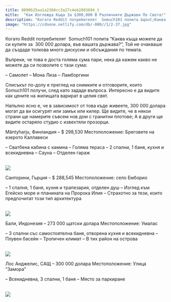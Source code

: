 ```yaml
---
title: 8090b25aa1a2360cc3a27c4eb2803694_t
mitle:  "Как Изглежда Къща За $300,000 В Различните Държави По Света!"
description: "Когато Reddit потребителят  Somuch101 попита &qout;Каква къща можете да си купите за  300 000 долара, във вашата държава?&qout;, Той не очакваше да създаде толкова много дискусии и обсъж�"
image: "https://cdnone.netlify.com/db/-000//1/2-37.jpg"
---
```


 <p>Когато Reddit потребителят  Somuch101 попита “Каква къща можете да си купите за  300 000 долара, във вашата държава?”, Той не очакваше да създаде толкова много дискусии и обсъждания по темата.</p>      <p>Въпреки, че това е доста голяма сума пари, нека да кажем какво не можете да си позволите с тази сума:</p> <p>– Самолет – Мона Лиза – Ламборгини</p> <p>Списъкът по-долу е преглед на снимките и отговорите, които Somuch101 получи, след като зададе въпроса. Интересно е да видите как цените на жилищата варират в целия свят.</p>       <p>Напълно ясно е, че в зависимост от това къде живеете, 300 000 долара могат да ви осигурят или замък или килер. Ще видите, че в някои страни ще намерите съвсем нов дом с гранитни плотове; А в други ще видите остаряло студио с извехтяли прозорци.</p> <p>Mäntyharju, Финландия – $ 298,530 Местоположение: Бреговете на езерото Каллавеси</p> <p>– Сватбена кабина с камина – Голяма тераса – 2 спални, 1 баня, кухня и всекидневна – Сауна – Отделен гараж</p> <p> <br/><img src="https://cdnone.netlify.com/db/-000//1/2-37.jpg"/><br/></p>      <p>Санторини, Гърция – $ 288,545 Местоположение: село Емборио</p> <p>– 1 спалня, 1 баня, кухня и трапезария, отделен душ – Изглед към Егейско море и планината на Пророка Илия – Страхотно за тези, които предпочитат този тип архитектура</p> <p> <br/><img src="https://cdnone.netlify.com/db/-000//1/3-36.jpg"/><br/></p> <p>Бали, Индонезия – 273 000 щатски долара Местоположение: Умалас</p> <p>– 3 спални със самостоятелна баня, отворена кухня и всекидневна – Плувен басейн – Тропичен климат – В тих район на острова</p> <p> <br/><img src="https://cdnone.netlify.com/db/-000//1/4-35.jpg"/><br/></p>      <p>Лос Анджелис, САЩ – 300 000 долара Местоположение: Улица “Замора”</p> <p>– Всекидневна, 3 спални, 1 баня – Място за паркиране</p> <p> <br/><img src="https://cdnone.netlify.com/db/-000//1/5-33.jpg"/><br/></p>       
